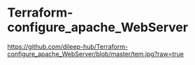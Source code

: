 # Terraform-configure_apache_WebServer

https://github.com/dileep-hub/Terraform-configure_apache_WebServer/blob/master/tem.jpg?raw=true
